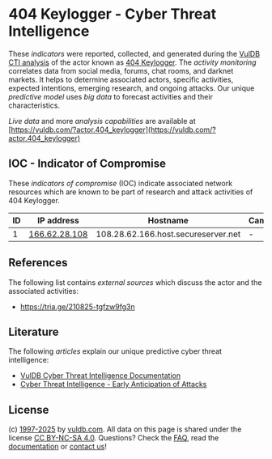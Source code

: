 # 404 Keylogger - Cyber Threat Intelligence

These _indicators_ were reported, collected, and generated during the [VulDB CTI analysis](https://vuldb.com/?kb.cti) of the actor known as [404 Keylogger](https://vuldb.com/?actor.404_keylogger). The _activity monitoring_ correlates data from social media, forums, chat rooms, and darknet markets. It helps to determine associated actors, specific activities, expected intentions, emerging research, and ongoing attacks. Our unique _predictive model_ uses _big data_ to forecast activities and their characteristics.

_Live data_ and more _analysis capabilities_ are available at [https://vuldb.com/?actor.404_keylogger](https://vuldb.com/?actor.404_keylogger)

## IOC - Indicator of Compromise

These _indicators of compromise_ (IOC) indicate associated network resources which are known to be part of research and attack activities of 404 Keylogger.

ID | IP address | Hostname | Campaign | Confidence
-- | ---------- | -------- | -------- | ----------
1 | [166.62.28.108](https://vuldb.com/?ip.166.62.28.108) | 108.28.62.166.host.secureserver.net | - | High

## References

The following list contains _external sources_ which discuss the actor and the associated activities:

* https://tria.ge/210825-tgfzw9fg3n

## Literature

The following _articles_ explain our unique predictive cyber threat intelligence:

* [VulDB Cyber Threat Intelligence Documentation](https://vuldb.com/?kb.cti)
* [Cyber Threat Intelligence - Early Anticipation of Attacks](https://www.scip.ch/en/?labs.20201022)

## License

(c) [1997-2025](https://vuldb.com/?kb.changelog) by [vuldb.com](https://vuldb.com/?kb.about). All data on this page is shared under the license [CC BY-NC-SA 4.0](https://creativecommons.org/licenses/by-nc-sa/4.0/). Questions? Check the [FAQ](https://vuldb.com/?kb.faq), read the [documentation](https://vuldb.com/?kb) or [contact us](https://vuldb.com/?contact)!
